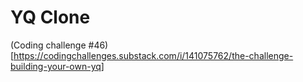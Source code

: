 # YQ Clone

(Coding challenge #46)[https://codingchallenges.substack.com/i/141075762/the-challenge-building-your-own-yq]
